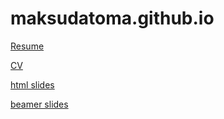 # maksudatoma.github.io

[Resume](Resume_Maksuda_Toma.pdf)

[CV](Maksuda_toma_CV.pdf)

[html slides](intro.html)

[beamer slides](hw-10.pdf)
